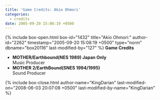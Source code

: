 ```yaml
---
title: 'Game Credits: Akio Ohmori'
categories:
  - credits
date: 2005-09-20 15:08:19 +0500
---
```

{% include box-open.html box-id="1432" title="Akio Ohmori:" author-id="2262" timestamp="2005-09-20 15:08:19 +0500" type="norm" dbname="box20116" last-modified-by="127" %}
<b>Game Credits</b>
 <UL>
    <LI><b>MOTHER/Earthbound(NES 1989) Japan Only</b><BR />
    Music Producer</LI>
    <LI><b>MOTHER 2/EarthBound(SNES 1994/1995)</b><BR />
    Sound Producer</LI>
 </UL>
{% include box-close.html author-name="KingDarian" last-modified-on="2008-06-03 20:07:08 +0500" last-modified-by-name="KingDarian" %}
